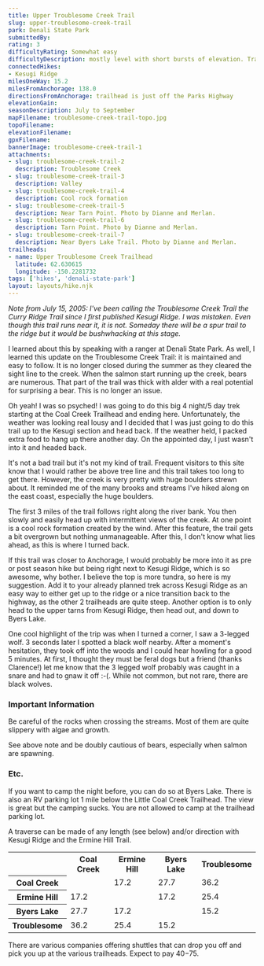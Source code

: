 ```yaml
---
title: Upper Troublesome Creek Trail
slug: upper-troublesome-creek-trail
park: Denali State Park
submittedBy: 
rating: 3
difficultyRating: Somewhat easy
difficultyDescription: mostly level with short bursts of elevation. Trail is a bit overgrown in middle.
connectedHikes:
- Kesugi Ridge
milesOneWay: 15.2
milesFromAnchorage: 138.0
directionsFromAnchorage: trailhead is just off the Parks Highway
elevationGain: 
seasonDescription: July to September
mapFilename: troublesome-creek-trail-topo.jpg
topoFilename: 
elevationFilename: 
gpxFilename: 
bannerImage: troublesome-creek-trail-1
attachments:
- slug: troublesome-creek-trail-2
  description: Troublesome Creek
- slug: troublesome-creek-trail-3
  description: Valley
- slug: troublesome-creek-trail-4
  description: Cool rock formation
- slug: troublesome-creek-trail-5
  description: Near Tarn Point. Photo by Dianne and Merlan.
- slug: troublesome-creek-trail-6
  description: Tarn Point. Photo by Dianne and Merlan.
- slug: troublesome-creek-trail-7
  description: Near Byers Lake Trail. Photo by Dianne and Merlan.
trailheads:
- name: Upper Troublesome Creek Trailhead
  latitude: 62.630615
  longitude: -150.2281732
tags: ['hikes', 'denali-state-park']
layout: layouts/hike.njk
---
```

*Note from July 15, 2005: I've been calling the Troublesome Creek Trail the Curry Ridge Trail since I first published Kesugi Ridge. I was mistaken. Even though this trail runs near it, it is not. Someday there will be a spur trail to the ridge but it would be bushwhacking at this stage.*

I learned about this by speaking with a ranger at Denali State Park. As well, I learned this update on the Troublesome Creek Trail: it is maintained and easy to follow. It is no longer closed during the summer as they cleared the sight line to the creek. When the salmon start running up the creek, bears are numerous. That part of the trail was thick with alder with a real potential for surprising a bear. This is no longer an issue.

Oh yeah! I was so psyched! I was going to do this big 4 night/5 day trek starting at the Coal Creek Trailhead and ending here. Unfortunately, the weather was looking real lousy and I decided that I was just going to do this trail up to the Kesugi section and head back. If the weather held, I packed extra food to hang up there another day. On the appointed day, I just wasn't into it and headed back.

It's not a bad trail but it's not my kind of trail. Frequent visitors to this site know that I would rather be above tree line and this trail takes too long to get there. However, the creek is very pretty with huge boulders strewn about. It reminded me of the many brooks and streams I've hiked along on the east coast, especially the huge boulders.

The first 3 miles of the trail follows right along the river bank. You then slowly and easily head up with intermittent views of the creek. At one point is a cool rock formation created by the wind. After this feature, the trail gets a bit overgrown but nothing unmanageable. After this, I don't know what lies ahead, as this is where I turned back.

If this trail was closer to Anchorage, I would probably be more into it as pre or post season hike but being right next to Kesugi Ridge, which is so awesome, why bother. I believe the top is more tundra, so here is my suggestion. Add it to your already planned trek across Kesugi Ridge as an easy way to either get up to the ridge or a nice transition back to the highway, as the other 2 trailheads are quite steep. Another option is to only head to the upper tarns from Kesugi Ridge, then head out, and down to Byers Lake.

One cool highlight of the trip was when I turned a corner, I saw a 3-legged wolf. 3 seconds later I spotted a black wolf nearby. After a moment's hesitation, they took off into the woods and I could hear howling for a good 5 minutes. At first, I thought they must be feral dogs but a friend (thanks Clarence!) let me know that the 3 legged wolf probably was caught in a snare and had to gnaw it off :-(. While not common, but not rare, there are black wolves.

### Important Information

Be careful of the rocks when crossing the streams. Most of them are quite slippery with algae and growth.

See above note and be doubly cautious of bears, especially when salmon are spawning.

### Etc.

If you want to camp the night before, you can do so at Byers Lake. There is also an RV parking lot 1 mile below the Little Coal Creek Trailhead. The view is great but the camping sucks. You are not allowed to camp at the trailhead parking lot.

A traverse can be made of any length (see below) and/or direction with Kesugi Ridge and the Ermine Hill Trail.

<table class="table table-striped">
<tbody>
<tr>
<th></th>
<th>Coal Creek</th>
<th>Ermine Hill</th>
<th>Byers Lake</th>
<th>Troublesome</th>
</tr>
<tr>
<th>Coal Creek</th>
<td></td>
<td>17.2</td>
<td>27.7</td>
<td>36.2</td>
</tr>
<tr>
<th>Ermine Hill</th>
<td>17.2</td>
<td></td>
<td>17.2</td>
<td>25.4</td>
</tr>
<tr>
<th>Byers Lake</th>
<td>27.7</td>
<td>17.2</td>
<td></td>
<td>15.2</td>
</tr>
<tr>
<th>Troublesome</th>
<td>36.2</td>
<td>25.4</td>
<td>15.2</td>
<td></td>
</tr>
</tbody>
</table>

There are various companies offering shuttles that can drop you off and pick you up at the various trailheads. Expect to pay $40-$75.